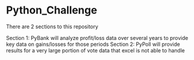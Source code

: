 # Python_Challenge

There are 2 sections to this repository

Section 1: PyBank will analyze profit/loss data over several years to provide key data on gains/losses for those periods
Section 2: PyPoll will provide results for a very large portion of vote data that excel is not able to handle
